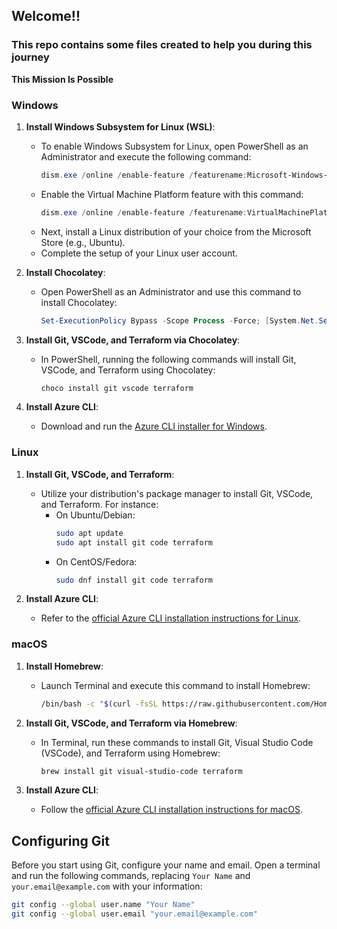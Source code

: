 ## Welcome!!
### This repo contains some files created to help you during this journey 
__This Mission Is Possible__
### Windows
1. **Install Windows Subsystem for Linux (WSL)**:  
   - To enable Windows Subsystem for Linux, open PowerShell as an Administrator and execute the following command:
     ```powershell
     dism.exe /online /enable-feature /featurename:Microsoft-Windows-Subsystem-Linux /all /norestart
     ```
   - Enable the Virtual Machine Platform feature with this command:
     ```powershell
     dism.exe /online /enable-feature /featurename:VirtualMachinePlatform /all /norestart
     ```
   - Next, install a Linux distribution of your choice from the Microsoft Store (e.g., Ubuntu).
   - Complete the setup of your Linux user account.

2. **Install Chocolatey**:
   - Open PowerShell as an Administrator and use this command to install Chocolatey:
     ```powershell
     Set-ExecutionPolicy Bypass -Scope Process -Force; [System.Net.ServicePointManager]::SecurityProtocol = [System.Net.ServicePointManager]::SecurityProtocol -bor 3072; iex ((New-Object System.Net.WebClient).DownloadString('https://chocolatey.org/install.ps1'))
     ```

3. **Install Git, VSCode, and Terraform via Chocolatey**:
   - In PowerShell, running the following commands will install Git, VSCode, and Terraform using Chocolatey:
     ```powershell
     choco install git vscode terraform
     ```

4. **Install Azure CLI**:
   - Download and run the [Azure CLI installer for Windows](https://aka.ms/installazurecliwindows).

### Linux
1. **Install Git, VSCode, and Terraform**:
   - Utilize your distribution's package manager to install Git, VSCode, and Terraform. For instance:
     - On Ubuntu/Debian:
       ```bash
       sudo apt update
       sudo apt install git code terraform
       ```
     - On CentOS/Fedora:
       ```bash
       sudo dnf install git code terraform
       ```

2. **Install Azure CLI**:
   - Refer to the [official Azure CLI installation instructions for Linux](https://docs.microsoft.com/en-us/cli/azure/install-azure-cli-linux).

### macOS
1. **Install Homebrew**:
   - Launch Terminal and execute this command to install Homebrew:
     ```bash
     /bin/bash -c "$(curl -fsSL https://raw.githubusercontent.com/Homebrew/install/HEAD/install.sh)"
     ```

2. **Install Git, VSCode, and Terraform via Homebrew**:
   - In Terminal, run these commands to install Git, Visual Studio Code (VSCode), and Terraform using Homebrew:
     ```bash
     brew install git visual-studio-code terraform
     ```

3. **Install Azure CLI**:
   - Follow the [official Azure CLI installation instructions for macOS](https://docs.microsoft.com/en-us/cli/azure/install-azure-cli-macos).

## Configuring Git
Before you start using Git, configure your name and email. Open a terminal and run the following commands, replacing `Your Name` and `your.email@example.com` with your information:
```bash
git config --global user.name "Your Name"
git config --global user.email "your.email@example.com"
